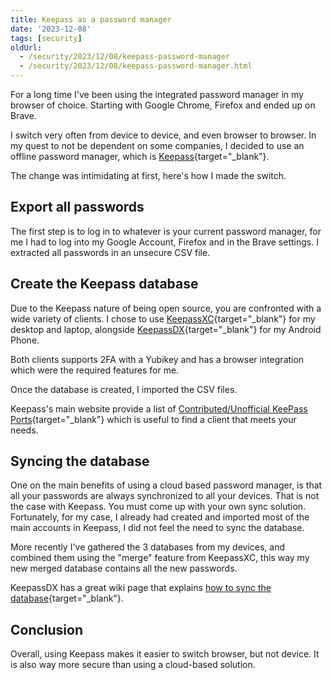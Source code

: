 ```yaml
---
title: Keepass as a password manager
date: '2023-12-08'
tags: [security]
oldUrl:
  - /security/2023/12/08/keepass-password-manager
  - /security/2023/12/08/keepass-password-manager.html
---
```

For a long time I've been using the integrated password manager in my browser of choice. Starting with Google Chrome, Firefox and ended up on Brave.

<!--more-->

I switch very often from device to device, and even browser to browser. In my quest to not be dependent on some companies, I decided to use an offline password manager, which is [Keepass](https://keepass.info/){target="_blank"}.

The change was intimidating at first, here's how I made the switch.

## Export all passwords
The first step is to log in to whatever is your current password manager, for me I had to log into my Google Account, Firefox and in the Brave settings.
I extracted all passwords in an unsecure CSV file.

## Create the Keepass database
Due to the Keepass nature of being open source, you are confronted with a wide variety of clients.
I chose to use [KeepassXC](https://keepassxc.org/){target="_blank"} for my desktop and laptop, alongside [KeepassDX](https://www.keepassdx.com/){target="_blank"} for my Android Phone.

Both clients supports 2FA with a Yubikey and has a browser integration which were the required features for me.

Once the database is created, I imported the CSV files.

Keepass's main website provide a list of [Contributed/Unofficial KeePass Ports](https://keepass.info/download.html){target="_blank"} which is useful to find a client that meets your needs.

## Syncing the database
One on the main benefits of using a cloud based password manager, is that all your passwords are always synchronized to all your devices. That is not the case with Keepass. You must come up with your own sync solution.
Fortunately, for my case, I already had created and imported most of the main accounts in Keepass, I did not feel the need to sync the database.

More recently I've gathered the 3 databases from my devices, and combined them using the "merge" feature from KeepassXC, this way my new merged database contains all the new passwords.

KeepassDX has a great wiki page that explains [how to sync the database](https://github.com/Kunzisoft/KeePassDX/wiki/File-Manager-and-Sync#synchronization-application){target="_blank"}.

## Conclusion

Overall, using Keepass makes it easier to switch browser, but not device. It is also way more secure than using a cloud-based solution.
